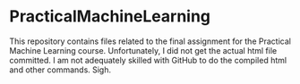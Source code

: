 # PracticalMachineLearning
This repository contains files related to the final assignment for the Practical Machine Learning course.
Unfortunately, I did not get the actual html file committed.  I am not adequately skilled with GitHub to do the compiled html
and other commands. Sigh.

